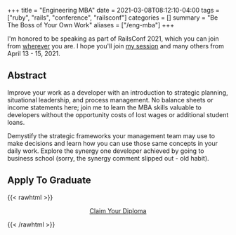 +++
title = "Engineering MBA"
date = 2021-03-08T08:12:10-04:00
tags = ["ruby", "rails", "conference", "railsconf"]
categories = []
summary = "Be The Boss of Your Own Work"
aliases = ["/eng-mba"]
+++

I'm honored to be speaking as part of RailsConf 2021, which you can join from
[wherever](http://railsconf.com/) you are. I hope you'll join [my session](https://railsconf.com/program/sessions#session-1136)
and many others from April 13 - 15, 2021.

## Abstract

Improve your work as a developer with an introduction to strategic planning,
situational leadership, and process management. No balance sheets or income
statements here; join me to learn the MBA skills valuable to developers without
the opportunity costs of lost wages or additional student loans.

Demystify the strategic frameworks your management team may use to make
decisions and learn how you can use those same concepts in your daily work.
Explore the synergy one developer achieved by going to business school (sorry,
the synergy comment slipped out - old habit).

## Apply To Graduate

{{< rawhtml >}}
<p style="text-align: center;">
  <a href="https://engineering-mba-diploma.herokuapp.com/")>Claim Your Diploma</a>
</p>

{{< /rawhtml >}}
